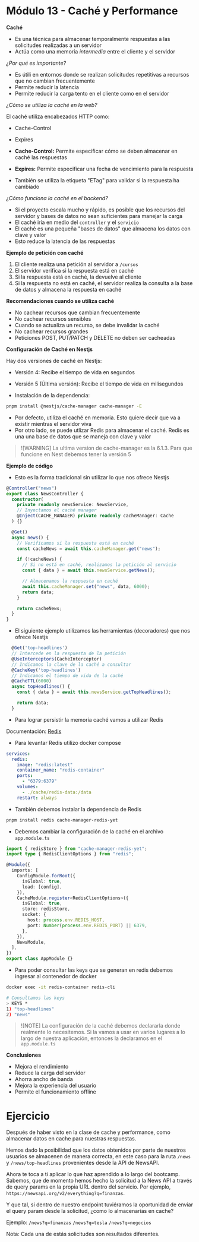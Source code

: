 # Módulo 13 - Caché y Performance

**Caché**

- Es una técnica para almacenar temporalmente respuestas a las solicitudes realizadas a un servidor
- Actúa como una memoria _intermedia_ entre el cliente y el servidor

_¿Por qué es importante?_

- Es útili en entornos donde se realizan solicitudes repetitivas a recursos que no cambian frecuentemente
- Permite reducir la latencia
- Permite reducir la carga tento en el cliente como en el servidor

_¿Cómo se utiliza la caché en la web?_

El caché utiliza encabezados HTTP como:

- Cache-Control
- Expires

- **Cache-Control:** Permite especificar cómo se deben almacenar en caché las respuestas
- **Expires:** Permite especificar una fecha de vencimiento para la respuesta

- También se utiliza la etiqueta "ETag" para validar si la respuesta ha cambiado

_¿Cómo funciona la caché en el backend?_

- Si el proyecto escala mucho y rápido, es posible que los recursos del servidor y bases de datos no sean suficientes para manejar la carga
- El caché iría en medio del `controller` y el `servicio`
- El caché es una pequeña "bases de datos" que almacena los datos con clave y valor
- Esto reduce la latencia de las respuestas

**Ejemplo de petición con caché**

1. El cliente realiza una petición al servidor a `/cursos`
2. El servidor verifica si la respuesta está en caché
3. Si la respuesta está en caché, la devuelve al cliente
4. Si la respuesta no está en caché, el servidor realiza la consulta a la base de datos y almacena la respuesta en caché

**Recomendaciones cuando se utiliza caché**

- No cachear recursos que cambian frecuentemente
- No cachear recursos sensibles
- Cuando se actualiza un recurso, se debe invalidar la caché
- No cachear recursos grandes
- Peticiones POST, PUT/PATCH y DELETE no deben ser cacheadas

**Configuración de Caché en Nestjs**

Hay dos versiones de caché en Nestjs:

- Versión 4: Recibe el tiempo de vida en segundos
- Versión 5 (Última versión): Recibe el tiempo de vida en milisegundos

- Instalación de la dependencia:

```bash
pnpm install @nestjs/cache-manager cache-manager -E
```

- Por defecto, utiliza el caché en memoria. Esto quiere decir que va a existir mientras el servidor viva
- Por otro lado, se puede utlizar Redis para almacenar el caché. Redis es una una base de datos que se maneja con clave y valor

> ![WARNING]
> La ultima version de cache-manager es la 6.1.3. Para que funcione en Nest debemos tener la versión 5

**Ejemplo de código**

- Esto es la forma tradicional sin utilizar lo que nos ofrece Nestjs

```typescript
@Controller("news")
export class NewsController {
  constructor(
    private readonly newsService: NewsService,
    // Inyectamos el caché manager
    @Inject(CACHE_MANAGER) private readonly cacheManager: Cache
  ) {}

  @Get()
  async news() {
    // Verificamos si la respuesta está en caché
    const cacheNews = await this.cacheManager.get("news");

    if (!cacheNews) {
      // Si no está en caché, realizamos la petición al servicio
      const { data } = await this.newsService.getNews();

      // Almacenamos la respuesta en caché
      await this.cacheManager.set("news", data, 6000);
      return data;
    }

    return cacheNews;
  }
}
```

- El siguiente ejemplo utilizamos las herramientas (decoradores) que nos ofrece Nestjs

```typescript
  @Get('top-headlines')
  // Intercede en la respuesta de la petición
  @UseInterceptors(CacheInterceptor)
  // Indicamos la clave de la caché a consultar
  @CacheKey('top-headlines')
  // Indicamos el tiempo de vida de la caché
  @CacheTTL(6000)
  async topHeadlines() {
    const { data } = await this.newsService.getTopHeadlines();

    return data;
  }
```

- Para lograr persistir la memoria caché vamos a utilizar Redis

Documentación: [Redis](https://docs.nestjs.com/techniques/caching)

- Para levantar Redis utilizo docker compose

```yaml
services:
  redis:
    image: "redis:latest"
    container_name: "redis-container"
    ports:
      - "6379:6379"
    volumes:
      - ./cache/redis-data:/data
    restart: always
```

- También debemos instalar la dependencia de Redis

```bash
pnpm install redis cache-manager-redis-yet
```

- Debemos cambiar la configuración de la caché en el archivo `app.module.ts`

```typescript
import { redisStore } from "cache-manager-redis-yet";
import type { RedisClientOptions } from "redis";

@Module({
  imports: [
    ConfigModule.forRoot({
      isGlobal: true,
      load: [config],
    }),
    CacheModule.register<RedisClientOptions>({
      isGlobal: true,
      store: redisStore,
      socket: {
        host: process.env.REDIS_HOST,
        port: Number(process.env.REDIS_PORT) || 6379,
      },
    }),
    NewsModule,
  ],
})
export class AppModule {}
```

- Para poder consultar las keys que se generan en redis debemos ingresar al contenedor de docker

```bash
docker exec -it redis-container redis-cli

# Consultamos las keys
> KEYS *
1) "top-headlines"
2) "news"
```

> ![NOTE]
> La configuración de la caché debemos declararla donde realmente lo necesitemos. Si la vamos a usar en varios lugares a lo largo de nuestra aplicación, entonces la declaramos en el `app.module.ts`

**Conclusiones**

- Mejora el rendimiento
- Reduce la carga del servidor
- Ahorra ancho de banda
- Mejora la experiencia del usuario
- Permite el funcionamiento offline

# Ejercicio

Después de haber visto en la clase de cache y performance, como almacenar datos en cache para nuestras respuestas.

Hemos dado la posibilidad que los datos obtenidos por parte de nuestros usuarios se almacenen de manera correcta, en este caso para la ruta `/news` y `/news/top-headlines` provenientes desde la API de NewsAPI.

Ahora te toca a ti aplicar lo que haz aprendido a lo largo del bootcamp. Sabemos, que de momento hemos hecho la solicitud a la News API a través de query params en la propia URL dentro del servicio. Por ejemplo, `https://newsapi.org/v2/everything?q=finanzas`.

Y que tal, si dentro de nuestro endpoint tuviéramos la oportunidad de enviar el query param desde la solicitud, ¿como lo almacenarías en cache?

Ejemplo:
`/news?q=finanzas`
`/news?q=tesla`
`/news?q=negocios`

Nota: Cada una de estás solicitudes son resultados diferentes.
